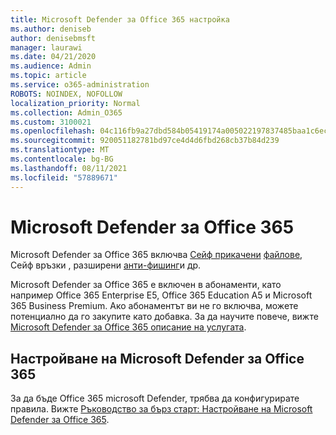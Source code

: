 ```yaml
---
title: Microsoft Defender за Office 365 настройка
ms.author: deniseb
author: denisebmsft
manager: laurawi
ms.date: 04/21/2020
ms.audience: Admin
ms.topic: article
ms.service: o365-administration
ROBOTS: NOINDEX, NOFOLLOW
localization_priority: Normal
ms.collection: Admin_O365
ms.custom: 3100021
ms.openlocfilehash: 04c116fb9a27dbd584b05419174a005022197837485baa1c6ec320e5448039a5
ms.sourcegitcommit: 920051182781bd97ce4d4d6fbd268cb37b84d239
ms.translationtype: MT
ms.contentlocale: bg-BG
ms.lasthandoff: 08/11/2021
ms.locfileid: "57889671"
---
```

# <a name="microsoft-defender-for-office-365"></a>Microsoft Defender за Office 365

Microsoft Defender за Office 365 включва [Сейф прикачени](https://docs.microsoft.com/microsoft-365/security/office-365-security/atp-safe-attachments) [файлове](https://docs.microsoft.com/microsoft-365/security/office-365-security/atp-safe-links), Сейф връзки , разширени [анти-фишинг](https://docs.microsoft.com/microsoft-365/security/office-365-security/atp-anti-phishing)и др. 

Microsoft Defender за Office 365 е включен в абонаменти, като например Office 365 Enterprise E5, Office 365 Education A5 и Microsoft 365 Business Premium. Ако абонаментът ви не го включва, можете потенциално да го закупите като добавка. За да научите повече, вижте [Microsoft Defender за Office 365 описание на услугата](https://docs.microsoft.com/office365/servicedescriptions/office-365-advanced-threat-protection-service-description).

## <a name="set-up-microsoft-defender-for-office-365"></a>Настройване на Microsoft Defender за Office 365

За да бъде Office 365 microsoft Defender, трябва да конфигурирате правила. Вижте [Ръководство за бърз старт: Настройване на Microsoft Defender за Office 365](https://docs.microsoft.com/microsoft-365/security/office-365-security/office-365-atp).

